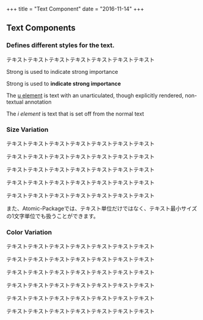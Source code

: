 +++
title = "Text Component"
date = "2016-11-14"
+++

## Text Components

### Defines different styles for the text.

<p class="text">テキストテキストテキストテキストテキストテキストテキスト</p>

<p class="text strong">Strong is used to indicate strong importance</p>

<p class="text strong">Strong is used to <strong>indicate strong importance</strong></p>

<p class="text">The <u>u element</u> is text with an unarticulated, though explicitly rendered, non-textual annotation</p>

<p class="text link"></p>

<p class="text">The <i>i element</i> is text that is set off from the normal text</p>


### Size Variation

<p class="text mini">テキストテキストテキストテキストテキストテキストテキスト</p>

<p class="text small">テキストテキスト<span class="string">テキスト</span>テキストテキストテキストテキスト</p>

<p class="text">テキストテキストテキストテキストテキストテキストテキスト</p>

<p class="text large">テキストテキストテキストテキストテキストテキストテキスト</p>

<p class="text big">テキストテキストテキストテキストテキストテキストテキスト</p>


また、Atomic-Packageでは、テキスト単位だけではなく、テキスト最小サイズの1文字単位でも扱うことができます。


### Color Variation

<p class="text">テキストテキストテキストテキストテキストテキストテキスト</p>
<p class="text primary">テキストテキストテキストテキストテキストテキストテキスト</p>
<p class="text green">テキストテキストテキストテキストテキストテキストテキスト</p>
<p class="text blue">テキストテキストテキストテキストテキストテキストテキスト</p>
<p class="text orange">テキストテキストテキストテキストテキストテキストテキスト</p>
<p class="text red">テキストテキストテキストテキストテキストテキストテキスト</p>
